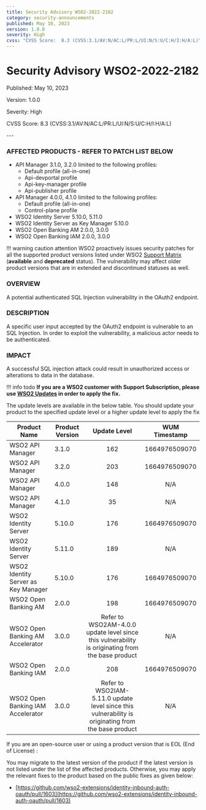 ```yaml
---
title: Security Advisory WSO2-2022-2182
category: security-announcements
published: May 10, 2023
version: 1.0.0
severity: High
cvss: "CVSS Score:  8.3 (CVSS:3.1/AV:N/AC:L/PR:L/UI:N/S:U/C:H/I:H/A:L)"
---
```


# Security Advisory WSO2-2022-2182

<p class="doc-info">Published: May 10, 2023</p>
<p class="doc-info">Version: 1.0.0</p>
<p class="doc-info">Severity: High</p>
<p class="doc-info">CVSS Score:  8.3 (CVSS:3.1/AV:N/AC:L/PR:L/UI:N/S:U/C:H/I:H/A:L)</p>
---

### AFFECTED PRODUCTS - REFER TO PATCH LIST BELOW
* API Manager 3.1.0, 3.2.0 limited to the following profiles: 
    * Default profile (all-in-one)
    * Api-devportal profile
    * Api-key-manager profile
    * Api-publisher profile
* API Manager 4.0.0, 4.1.0 limited to the following profiles:
    * Default profile (all-in-one)
    * Control-plane profile
* WSO2 Identity Server 5.10.0, 5.11.0
* WSO2 Identity Server as Key Manager 5.10.0
* WSO2 Open Banking AM 2.0.0, 3.0.0
* WSO2 Open Banking IAM 2.0.0, 3.0.0

!!! warning caution attention
    WSO2 proactively issues security patches for all the supported product versions listed under WSO2 [Support Matrix](https://wso2.com/products/support-matrix/) (**available** and **deprecated** status). The vulnerability may affect older product versions that are in extended and discontinued statuses as well.


### OVERVIEW
A potential authenticated SQL Injection vulnerability in the OAuth2 endpoint.


### DESCRIPTION
A specific user input accepted by the OAuth2 endpoint is vulnerable to an SQL Injection. In order to exploit the vulnerability, a malicious actor needs to be authenticated. 

### IMPACT
A successful SQL injection attack could result in unauthorized access or alterations to data in the database.


!!! info todo
    **If you are a WSO2 customer with Support Subscription, please use [WSO2 Updates](https://wso2.com/updates/) in order to apply the fix.**


The update levels are available in the below table. You should update your product to the specified update level or a higher update level to apply the fix

| Product Name                        | Product Version | Update Level | WUM Timestamp |
|-------------------------------------|-----------------|:------------:|:-------------:|
| WSO2 API Manager                    |           3.1.0 |          162 | 1664976509070 |
| WSO2 API Manager                    |           3.2.0 |          203 | 1664976509070 |
| WSO2 API Manager                    |           4.0.0 |          148 | N/A           |
| WSO2 API Manager                    |           4.1.0 |           35 | N/A           |
| WSO2 Identity Server                |          5.10.0 |          176 | 1664976509070 |
| WSO2 Identity Server                |          5.11.0 |          189 | N/A           |
| WSO2 Identity Server as Key Manager |          5.10.0 |          176 | 1664976509070 |
| WSO2 Open Banking AM                |           2.0.0 |          198 | 1664976509070 |
| WSO2 Open Banking AM Accelerator    |           3.0.0 |           Refer to WSO2AM-4.0.0 update level since this vulnerability is originating from the base product | N/A |
| WSO2 Open Banking IAM               |           2.0.0 |          208 | 1664976509070 |
| WSO2 Open Banking IAM Accelerator   |           3.0.0 |           Refer to WSO2IAM-5.11.0 update level since this vulnerability is originating from the base product | N/A |


If you are an open-source user or using a product version that is EOL (End of License) :

You may migrate to the latest version of the product if the latest version is not listed under the list of the affected products. Otherwise, you may apply the relevant fixes to the product based on the public fixes as given below:


- [https://github.com/wso2-extensions/identity-inbound-auth-oauth/pull/1603](https://github.com/wso2-extensions/identity-inbound-auth-oauth/pull/1603) 